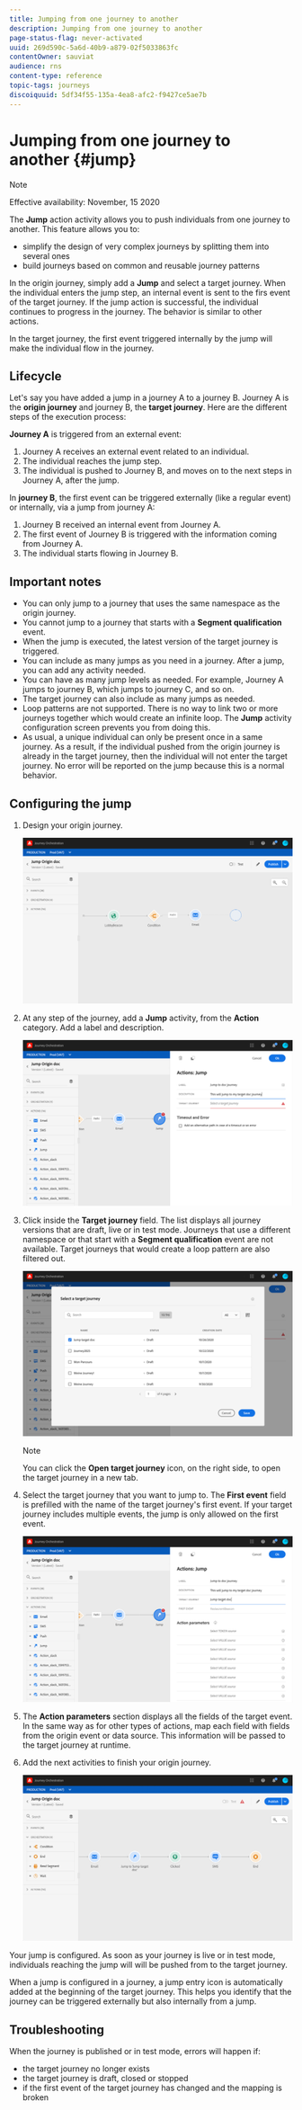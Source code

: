 ```yaml
---
title: Jumping from one journey to another
description: Jumping from one journey to another
page-status-flag: never-activated
uuid: 269d590c-5a6d-40b9-a879-02f5033863fc
contentOwner: sauviat
audience: rns
content-type: reference
topic-tags: journeys
discoiquuid: 5df34f55-135a-4ea8-afc2-f9427ce5ae7b
---
```


# Jumping from one journey to another {#jump}

>[!NOTE]
>
>Effective availability: November, 15 2020

The **Jump** action activity allows you to push individuals from one journey to another. This feature allows you to:

* simplify the design of very complex journeys by splitting them into several ones  
* build journeys based on common and reusable journey patterns

In the origin journey, simply add a **Jump** and select a target journey. When the individual enters the jump step, an internal event is sent to the firs event of the target journey. If the jump action is successful, the individual continues to progress in the journey. The behavior is similar to other actions.

In the target journey, the first event triggered internally by the jump will make the individual flow in the journey.

## Lifecycle

Let's say you have added a jump in a journey A to a journey B. Journey A is the **origin journey** and journey B, the **target journey**. 
Here are the different steps of the execution process:

**Journey A** is triggered from an external event:

1. Journey A receives an external event related to an individual.
1. The individual reaches the jump step. 
1. The individual is pushed to Journey B, and moves on to the next steps in Journey A, after the jump.

In **journey B**, the first event can be triggered externally (like a regular event) or internally, via a jump from journey A:

1. Journey B received an internal event from Journey A.
1. The first event of Journey B is triggered with the information coming from Journey A.
1. The individual starts flowing in Journey B.

## Important notes

* You can only jump to a journey that uses the same namespace as the origin journey.
* You cannot jump to a journey that starts with a **Segment qualification** event. 
* When the jump is executed, the latest version of the target journey is triggered.
* You can include as many jumps as you need in a journey. After a jump, you can add any activity needed.
* You can have as many jump levels as needed. For example, Journey A jumps to journey B, which jumps to journey C, and so on.
* The target journey can also include as many jumps as needed.
* Loop patterns are not supported. There is no way to link two or more journeys together which would create an infinite loop. The **Jump** activity configuration screen prevents you from doing this.
* As usual, a unique individual can only be present once in a same journey. As a result, if the individual pushed from the origin journey is already in the target journey, then the individual will not enter the target journey. No error will be reported on the jump because this is a normal behavior.

## Configuring the jump

1. Design your origin journey.

   ![](../assets/jump1.png)

1. At any step of the journey, add a **Jump** activity, from the **Action** category. Add a label and description.

   ![](../assets/jump2.png)

1. Click inside the **Target journey** field. 
   The list displays all journey versions that are draft, live or in test mode. Journeys that use a different namespace or that start with a **Segment qualification** event are not available. Target journeys that would create a loop pattern are also filtered out.

   ![](../assets/jump3.png)

   >[!NOTE]
   >
   >You can click the **Open target journey** icon, on the right side, to open the target journey in a new tab.

1. Select the target journey that you want to jump to.
   The **First event** field is prefilled with the name of the target journey's first event. If your target journey includes multiple events, the jump is only allowed on the first event.

   ![](../assets/jump4.png)

1. The **Action parameters** section displays all the fields of the target event. In the same way as for other types of actions, map each field with fields from the origin event or data source. This information will be passed to the target journey at runtime.
1. Add the next activities to finish your origin journey.

   ![](../assets/jump5.png)

Your jump is configured. As soon as your journey is live or in test mode, individuals reaching the jump will will be pushed from to the target journey.

When a jump is configured in a journey, a jump entry icon is automatically added at the beginning of the target journey. This helps you identify that the journey can be triggered externally but also internally from a jump. 

## Troubleshooting

When the journey is published or in test mode, errors will happen if:
* the target journey no longer exists
* the target journey is draft, closed or stopped
* if the first event of the target journey has changed and the mapping is broken